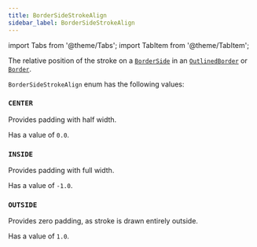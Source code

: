 ```yaml
---
title: BorderSideStrokeAlign
sidebar_label: BorderSideStrokeAlign
---
```


import Tabs from '@theme/Tabs';
import TabItem from '@theme/TabItem';

The relative position of the stroke on a [`BorderSide`](/docs/reference/types/borderside) in an [`OutlinedBorder`](/docs/reference/types/outlinedborder) or [`Border`](/docs/reference/types/border).

`BorderSideStrokeAlign` enum has the following values:

### `CENTER`

Provides padding with half width.

Has a value of `0.0`.

### `INSIDE`

Provides padding with full width.

Has a value of `-1.0`.

### `OUTSIDE`

Provides zero padding, as stroke is drawn entirely outside.

Has a value of `1.0`.
